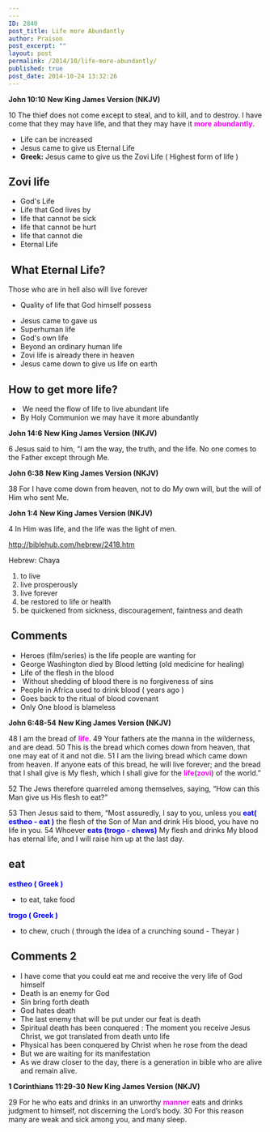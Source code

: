 ```yaml
---
---
ID: 2840
post_title: Life more Abundantly
author: Praison
post_excerpt: ""
layout: post
permalink: /2014/10/life-more-abundantly/
published: true
post_date: 2014-10-24 13:32:26
---
```

<strong>John 10:10</strong>
<strong> New King James Version (NKJV)</strong>

10 The thief does not come except to steal, and to kill, and to destroy. I have come that they may have life, and that they may have it <span style="color: #ff00ff;"><strong>more abundantly</strong></span>.
<ul>
	<li>Life can be increased</li>
	<li>Jesus came to give us Eternal Life</li>
	<li><strong>Greek:</strong> Jesus came to give us the Zovi Life ( Highest form of life )</li>
</ul>
<h2>Zovi life</h2>
<ul>
	<li>God's Life</li>
	<li>Life that God lives by</li>
	<li>life that cannot be sick</li>
	<li>life that cannot be hurt</li>
	<li>life that cannot die</li>
	<li>Eternal Life</li>
</ul>
<h2> What Eternal Life?</h2>
Those who are in hell also will live forever
<ul>
	<li>Quality of life that God himself possess</li>
</ul>
<ul>
	<li>Jesus came to gave us</li>
	<li>Superhuman life</li>
	<li>God's own life</li>
	<li>Beyond an ordinary human life</li>
	<li>Zovi life is already there in heaven</li>
	<li>Jesus came down to give us life on earth</li>
</ul>
<h2>How to get more life?</h2>
<ul>
	<li> We need the flow of life to live abundant life</li>
	<li>By Holy Communion we may have it more abundantly</li>
</ul>
<strong>John 14:6</strong>
<strong> New King James Version (NKJV)</strong>

6 Jesus said to him, “I am the way, the truth, and the life. No one comes to the Father except through Me.

<strong>John 6:38</strong>
<strong> New King James Version (NKJV)</strong>

38 For I have come down from heaven, not to do My own will, but the will of Him who sent Me.

<strong>John 1:4</strong>
<strong> New King James Version (NKJV)</strong>

4 In Him was life, and the life was the light of men.

http://biblehub.com/hebrew/2418.htm

Hebrew: Chaya
<ol>
	<li>to live</li>
	<li>live prosperously</li>
	<li>live forever</li>
	<li>be restored to life or health</li>
	<li>be quickened from sickness, discouragement, faintness and death</li>
</ol>
<h2> Comments</h2>
<ul>
	<li>Heroes (film/series) is the life people are wanting for</li>
	<li>George Washington died by Blood letting (old medicine for healing)</li>
	<li>Life of the flesh in the blood</li>
	<li> Without shedding of blood there is no forgiveness of sins</li>
	<li>People in Africa used to drink blood ( years ago )</li>
	<li>Goes back to the ritual of blood covenant</li>
	<li>Only One blood is blameless</li>
</ul>
<strong>John 6:48-54</strong>
<strong> New King James Version (NKJV)</strong>

48 I am the bread of <span style="color: #ff00ff;"><strong>life</strong></span>.
49 Your fathers ate the manna in the wilderness, and are dead.
50 This is the bread which comes down from heaven, that one may eat of it and not die.
51 I am the living bread which came down from heaven. If anyone eats of this bread, he will live forever; and the bread that I shall give is My flesh, which I shall give for the <span style="color: #ff00ff;"><strong>life</strong></span>(<span style="color: #ff00ff;"><strong>zovi</strong></span>) of the world.”

52 The Jews therefore quarreled among themselves, saying, “How can this Man give us His flesh to eat?”

53 Then Jesus said to them, “Most assuredly, I say to you, unless you <span style="color: #0000ff;"><strong>eat( estheo - eat )</strong></span> the flesh of the Son of Man and drink His blood, you have no life in you.
54 Whoever <strong><span style="color: #0000ff;">eats (trogo - chews)</span></strong> My flesh and drinks My blood has eternal life, and I will raise him up at the last day.
<h2>eat</h2>
<span style="color: #0000ff;"><strong>estheo ( Greek )</strong></span>

- to eat, take food

<span style="color: #0000ff;"><strong>trogo ( Greek )</strong></span>

- to chew, cruch ( through the idea of a crunching sound - Theyar )
<h2> Comments 2</h2>
<ul>
	<li>I have come that you could eat me and receive the very life of God himself</li>
	<li>Death is an enemy for God</li>
	<li>Sin bring forth death</li>
	<li>God hates death</li>
	<li>The last enemy that will be put under our feat is death</li>
	<li>Spiritual death has been conquered : The moment you receive Jesus Christ, we got translated from death unto life</li>
	<li>Physical has been conquered by Christ when he rose from the dead</li>
	<li>But we are waiting for its manifestation</li>
	<li>As we draw closer to the day, there is a generation in bible who are alive and remain alive.</li>
</ul>
<strong>1 Corinthians 11:29-30</strong>
<strong> New King James Version (NKJV)</strong>

29 For he who eats and drinks in an unworthy <span style="color: #ff00ff;"><strong>manner</strong></span> eats and drinks judgment to himself, not discerning the Lord’s body.
30 For this reason many are weak and sick among you, and many sleep.

&nbsp;